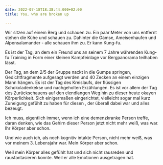 ```yaml
---
date: 2022-07-18T18:38:44.000+02:00
title: You, who are broken up

---
```

Wir sitzen auf einem Berg und schauen zu. Ein paar Meter von uns entfernt stehen die Kühe und schauen zu. Dahinter die Gämse, Ameisenhaufen und Alpensalamander - alle schauen ihm zu. Er kann Kung-fu.

Es ist der Tag, an dem ein Freund uns an seinem 7 Jahre währenden Kung-fu Training in Form einer kleinen Kampfeinlage vor Bergpanorama teilhaben lässt.

Der Tag, an dem 2/5 der Gruppe nackt in die Gumpe springen, Gedichtfragmente aufgesagt werden und 40 Zecken an einem einzigen Mann hängen. Es ist der Tag des Kreislaufs, der flüssigen Schokoladenkekse und nachgeholten Erzählungen. Es ist vor allem der Tag des Zurückschauens auf den elendlangen Weg hin zu dieser heute okayen Körperlichkeit. Sich einigermaßen eingerichtet, vielleicht sogar mal kurz Zuneigung gefühlt zu haben für diesen , der überall dabei war und alles bezeugt.

Ich muss, eigentlich immer, wenn ich eine demenzkranke Person treffe, daran denken, wie das Gehirn dieser Person jetzt nicht mehr weiß, was war. Ihr Körper aber schon.

Und wie auch ich, als noch kognitiv intakte Person, nicht mehr weiß, was vor meinem 3. Lebensjahr war. Mein Körper aber schon.

Weil mein Körper alles gefühlt hat und sich nicht rausreden und rausfantasieren konnte. Weil er alle Emotionen ausgetragen hat.